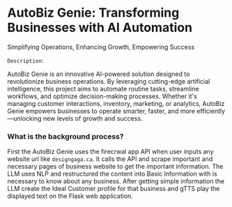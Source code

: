 # AutoBiz Genie: Transforming Businesses with AI Automation
Simplifying Operations, Enhancing Growth, Empowering Success

`Description`:

AutoBiz Genie is an innovative AI-powered solution designed to revolutionize business operations. By leveraging cutting-edge artificial intelligence, this project aims to automate routine tasks, streamline workflows, and optimize decision-making processes. Whether it's managing customer interactions, inventory, marketing, or analytics, AutoBiz Genie empowers businesses to operate smarter, faster, and more efficiently—unlocking new levels of growth and success.

### What is the background process? 

First the AutoBiz Genie uses the firecrwal app API when user inputs any website url like `designgaga.ca`. It calls the API and scrape important and necessary pages of business website to get the important information. The LLM uses NLP and restructured the content into Basic Information with is necessary to know about any business. After getting simple information the LLM create the Ideal Customer profile for that business and gTTS play the displayed text on the Flask web application.